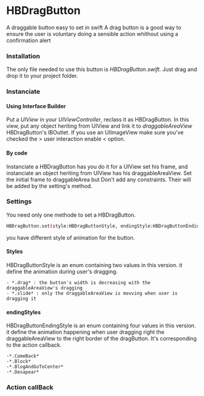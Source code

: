 # HBDragButton
A draggable button easy to set in swift
A drag button is a good way to ensure the user is voluntary doing a sensible action whithout using a confirmation alert


### Installation

The only file needed to use this button is *HBDragButton.swift*.
Just drag and drop it to your project folder.


### Instanciate

#### Using Interface Builder

Put a *UIView* in your *UIViewController*, reclass it as HBDragButton. In this view, put any object heriting from UIView and link it to *draggableAreaView* HBDragButton's IBOutlet. If you use an UIImageView make sure you've checked the > user interaction enable < option.

#### By code

Instanciate a HBDragButton has you do it for a UIView set his frame, and instanciate an object heriting from UIView has his draggableAreaView. Set the initial frame to draggableArea but Don't add any constraints. Their will be added by the setting's method.


### Settings

You need only one methode to set a HBDragButton. 
```sh
HBDragButton.set(style:HBDragButtonStyle, endingStyle:HBDragButtonEndingStyle)
```

you have different style of animation for the button.

#### Styles

HBDragButtonStyle is an enum containing two values in this version. it define the animation during user's dragging.

	- *.drag* : the button's width is decreasing with the draggableAreaView's dragging
	- *.slide* : only the draggableAreaView is movving when user is dragging it

#### endingStyles

HBDragButtonEndingStyle is an enum containing four values in this version. it define the animation happening when user dragging right the draggableAreaView to the right border of the dragButton. It's corresponding to the action callback.

	-*.ComeBack*
	-*.Block*
	-*.BlogAndGoToCenter*
	-*.Desapear*


### Action callBack

